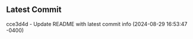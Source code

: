 
## Latest Commit
cce3d4d - Update README with latest commit info (2024-08-29 16:53:47 -0400) <Yunxi-Zhou>
